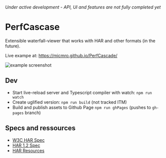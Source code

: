 *Under active development - API, UI and features are not fully completed yet*

# PerfCascase
Extensible waterfall-viewer that works with HAR and other formats (in the future).

Live exampe at: https://micmro.github.io/PerfCascade/

![example screenshot](https://raw.githubusercontent.com/micmro/PerfCascade/gh-pages/img/PerfCascade-sample1.png)

## Dev
- Start live-reload server and Typescript compiler with watch: `npm run watch`
- Create uglified version: `npm run build` (not tracked ITM)
- Build and publish assets to Github Page `npm run ghPages` (pushes to `gh-pages` branch)

## Specs and ressources

- [W3C HAR Spec](https://w3c.github.io/web-performance/specs/HAR/Overview.html)
- [HAR 1.2 Spec](http://www.softwareishard.com/blog/har-12-spec)
- [HAR Resources](https://github.com/ahmadnassri/har-resources)
